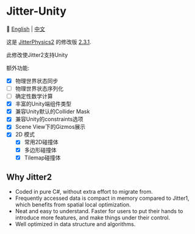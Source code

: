 # Jitter-Unity

:book: [English](./README.md) | [中文](./README.cn.md)

这是 [JitterPhysics2](https://github.com/notgiven688/jitterphysics2) 的修改版  [2.3.1](https://jitterphysics.com/docs/changelog#jitter-231-06-02-2024).

此修改使Jitter2支持Unity

额外功能:

- [x] 物理世界状态同步
- [ ] 物理世界状态序列化
- [ ] 确定性数学计算
- [x] 丰富的Unity端组件类型
- [x] 兼容Unity默认的Collider Mask
- [x] 兼容Unity的constraints选项
- [x] Scene View下的Gizmos展示
- [x] 2D 模式
  - [x] 常用2D碰撞体
  - [x] 多边形碰撞体
  - [x] Tilemap碰撞体

## Why Jitter2

* Coded in pure C#, without extra effort to migrate from.
* Frequently accessed data is compact in memory compared to Jitter1, which benefits from spatial local optimization.
* Neat and easy to understand. Faster for users to put their hands to introduce more features, and make things under their control.
* Well optimized in data structure and algorithms.
